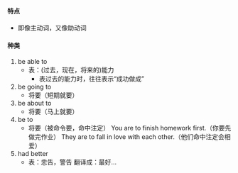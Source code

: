 #### 特点
* 即像主动词，又像助动词
#### 种类
1. be able to
   * 表：(过去，现在，将来的)能力
     * 表过去的能力时，往往表示“成功做成”
2. be going to
   * 将要（短期就要）
3. be about to
   * 将要（马上就要）
4. be to
   * 将要（被命令要，命中注定）
     You are to finish homework first.（你要先做完作业）
     They are to fall in love with each other.（他们命中注定会相爱）
5. had better
   * 表：忠告，警告
     翻译成：最好…